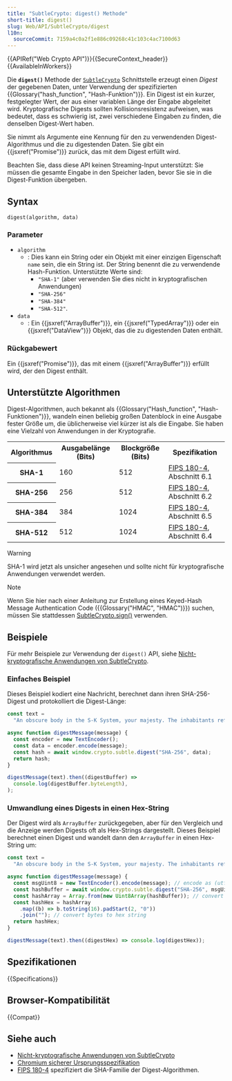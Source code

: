 ```yaml
---
title: "SubtleCrypto: digest() Methode"
short-title: digest()
slug: Web/API/SubtleCrypto/digest
l10n:
  sourceCommit: 7159a4c0a2f1e886c09268c41c103c4ac7100d63
---
```


{{APIRef("Web Crypto API")}}{{SecureContext_header}}{{AvailableInWorkers}}

Die **`digest()`** Methode der [`SubtleCrypto`](/de/docs/Web/API/SubtleCrypto) Schnittstelle erzeugt einen _Digest_ der gegebenen Daten, unter Verwendung der spezifizierten {{Glossary("hash_function", "Hash-Funktion")}}.
Ein Digest ist ein kurzer, festgelegter Wert, der aus einer variablen Länge der Eingabe abgeleitet wird.
Kryptografische Digests sollten Kollisionsresistenz aufweisen, was bedeutet, dass es schwierig ist, zwei verschiedene Eingaben zu finden, die denselben Digest-Wert haben.

Sie nimmt als Argumente eine Kennung für den zu verwendenden Digest-Algorithmus und die zu digestenden Daten. Sie gibt ein {{jsxref("Promise")}} zurück, das mit dem Digest erfüllt wird.

Beachten Sie, dass diese API keinen Streaming-Input unterstützt: Sie müssen die gesamte Eingabe in den Speicher laden, bevor Sie sie in die Digest-Funktion übergeben.

## Syntax

```js-nolint
digest(algorithm, data)
```

### Parameter

- `algorithm`
  - : Dies kann ein String oder ein Objekt mit einer einzigen Eigenschaft `name` sein, die ein String ist. Der String benennt die zu verwendende Hash-Funktion. Unterstützte Werte sind:
    - `"SHA-1"` (aber verwenden Sie dies nicht in kryptografischen Anwendungen)
    - `"SHA-256"`
    - `"SHA-384"`
    - `"SHA-512"`.
- `data`
  - : Ein {{jsxref("ArrayBuffer")}}, ein {{jsxref("TypedArray")}} oder ein {{jsxref("DataView")}} Objekt, das die zu digestenden Daten enthält.

### Rückgabewert

Ein {{jsxref("Promise")}}, das mit einem {{jsxref("ArrayBuffer")}} erfüllt wird, der den Digest enthält.

## Unterstützte Algorithmen

Digest-Algorithmen, auch bekannt als {{Glossary("Hash_function", "Hash-Funktionen")}}, wandeln einen beliebig großen Datenblock in eine Ausgabe fester Größe um, die üblicherweise viel kürzer ist als die Eingabe. Sie haben eine Vielzahl von Anwendungen in der Kryptografie.

<table class="standard-table">
  <tbody>
    <tr>
      <th scope="col">Algorithmus</th>
      <th scope="col">Ausgabelänge (Bits)</th>
      <th scope="col">Blockgröße (Bits)</th>
      <th scope="col">Spezifikation</th>
    </tr>
    <tr>
      <th scope="row">SHA-1</th>
      <td>160</td>
      <td>512</td>
      <td>
        <a href="https://nvlpubs.nist.gov/nistpubs/FIPS/NIST.FIPS.180-4.pdf"
          >FIPS 180-4</a
        >, Abschnitt 6.1
      </td>
    </tr>
    <tr>
      <th scope="row">SHA-256</th>
      <td>256</td>
      <td>512</td>
      <td>
        <a href="https://nvlpubs.nist.gov/nistpubs/FIPS/NIST.FIPS.180-4.pdf"
          >FIPS 180-4</a
        >, Abschnitt 6.2
      </td>
    </tr>
    <tr>
      <th scope="row">SHA-384</th>
      <td>384</td>
      <td>1024</td>
      <td>
        <a href="https://nvlpubs.nist.gov/nistpubs/FIPS/NIST.FIPS.180-4.pdf"
          >FIPS 180-4</a
        >, Abschnitt 6.5
      </td>
    </tr>
    <tr>
      <th scope="row">SHA-512</th>
      <td>512</td>
      <td>1024</td>
      <td>
        <a href="https://nvlpubs.nist.gov/nistpubs/FIPS/NIST.FIPS.180-4.pdf"
          >FIPS 180-4</a
        >, Abschnitt 6.4
      </td>
    </tr>
  </tbody>
</table>

> [!WARNING]
> SHA-1 wird jetzt als unsicher angesehen und sollte nicht für kryptografische Anwendungen verwendet werden.

> [!NOTE]
> Wenn Sie hier nach einer Anleitung zur Erstellung eines Keyed-Hash Message Authentication Code ({{Glossary("HMAC", "HMAC")}}) suchen, müssen Sie stattdessen [SubtleCrypto.sign()](/de/docs/Web/API/SubtleCrypto/sign#hmac) verwenden.

## Beispiele

Für mehr Beispiele zur Verwendung der `digest()` API, siehe [Nicht-kryptografische Anwendungen von SubtleCrypto](/de/docs/Web/API/Web_Crypto_API/Non-cryptographic_uses_of_subtle_crypto).

### Einfaches Beispiel

Dieses Beispiel kodiert eine Nachricht, berechnet dann ihren SHA-256-Digest und protokolliert die Digest-Länge:

```js
const text =
  "An obscure body in the S-K System, your majesty. The inhabitants refer to it as the planet Earth.";

async function digestMessage(message) {
  const encoder = new TextEncoder();
  const data = encoder.encode(message);
  const hash = await window.crypto.subtle.digest("SHA-256", data);
  return hash;
}

digestMessage(text).then((digestBuffer) =>
  console.log(digestBuffer.byteLength),
);
```

### Umwandlung eines Digests in einen Hex-String

Der Digest wird als `ArrayBuffer` zurückgegeben, aber für den Vergleich und die Anzeige werden Digests oft als Hex-Strings dargestellt. Dieses Beispiel berechnet einen Digest und wandelt dann den `ArrayBuffer` in einen Hex-String um:

```js
const text =
  "An obscure body in the S-K System, your majesty. The inhabitants refer to it as the planet Earth.";

async function digestMessage(message) {
  const msgUint8 = new TextEncoder().encode(message); // encode as (utf-8) Uint8Array
  const hashBuffer = await window.crypto.subtle.digest("SHA-256", msgUint8); // hash the message
  const hashArray = Array.from(new Uint8Array(hashBuffer)); // convert buffer to byte array
  const hashHex = hashArray
    .map((b) => b.toString(16).padStart(2, "0"))
    .join(""); // convert bytes to hex string
  return hashHex;
}

digestMessage(text).then((digestHex) => console.log(digestHex));
```

## Spezifikationen

{{Specifications}}

## Browser-Kompatibilität

{{Compat}}

## Siehe auch

- [Nicht-kryptografische Anwendungen von SubtleCrypto](/de/docs/Web/API/Web_Crypto_API/Non-cryptographic_uses_of_subtle_crypto)
- [Chromium sicherer Ursprungsspezifikation](https://www.chromium.org/Home/chromium-security/prefer-secure-origins-for-powerful-new-features/)
- [FIPS 180-4](https://nvlpubs.nist.gov/nistpubs/FIPS/NIST.FIPS.180-4.pdf) spezifiziert die SHA-Familie der Digest-Algorithmen.
